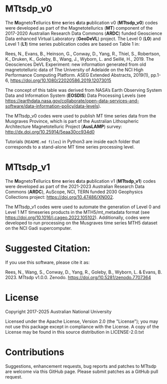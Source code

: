 MTtsdp_v0
=========
The **M**agneto**T**ellurics **t**ime **s**eries **d**ata **p**ublication v0 (**MTtsdp_v0**) codes were developed as part of the Magnetotellurics (**MT**) component of the 2017-2020 Australian Research Data Commons (**ARDC**) funded Geoscience Data enhanced Virtual Laboratory (**GeoDeVL**) project. The Level 0 (**L0**) and Level 1 (**L1**) time series publication codes are based on Table 1 in:
 
Rees, N., Evans, B., Heinson, G., Conway, D., Yang, R., Thiel, S., Robertson, K., Druken, K., Goleby, B., Wang, J., Wyborn, L. and Seillé, H., 2019. The Geosciences DeVL Experiment: new information generated from old magnetotelluric data of The University of Adelaide on the NCI High Performance Computing Platform. ASEG Extended Abstracts, 2019(1), pp.1-6, https://doi.org/10.1080/22020586.2019.12073015
        
The concept of this table was derived from NASA’s Earth Observing System Data and Information System (**EOSDIS**) Data Processing Levels (see https://earthdata.nasa.gov/collaborate/open-data-services-and-software/data-information-policy/data-levels).
 
The MTtsdp_v0 codes were used to publish MT time series data from the Musgraves Province, which is part of the Australian Lithospheric Architecture Magnetotelluric Project (**AusLAMP**) survey:
http://dx.doi.org/10.25914/5eaa30cc934d0

Tutorials (`README.md files`) in Python3 are inside each folder that corresponds to a stand-alone MT time series processing level.


MTtsdp_v1
=========

The **M**agneto**T**ellurics **t**ime **s**eries **d**ata **p**ublication v1 (**MTtsdp_v1**) codes were developed as part of the 2021-2023 Australian Research Data Commons (**ARDC**), AuScope, NCI, TERN funded 2030 Geophysics Collections project: https://doi.org/10.47486/XN002.

The MTtsdp_v1 codes were used to automate the generation of Level 0 and Level 1 MT timeseries products in the MTH5/mt_metadata format (see https://doi.org/10.1016/j.cageo.2022.105102). Additionally, codes were developed to run processing on the Musgraves time series MTH5 dataset on the NCI Gadi supercomputer. 

Suggested Citation:
===================
If you use this software, please cite it as:

Rees, N., Wang, S., Conway, D., Yang, R., Goleby, B., Wyborn, L. & Evans, B. 2023. MTtsdp v1.0.0. Zenodo. https://doi.org/10.5281/zenodo.7707364

License
=======
Copyright 2017-2025 Australian National University

Licensed under the Apache License, Version 2.0 (the "License"); you may not use this package except in compliance with the License. A copy of the License may be found in this source distribution in LICENSE-2.0.txt

Contributions
=============
Suggestions, enhancement requests, bug reports and patches to MTtsdp are welcome via this GitHub page. Please submit patches as a GitHub pull request. 
